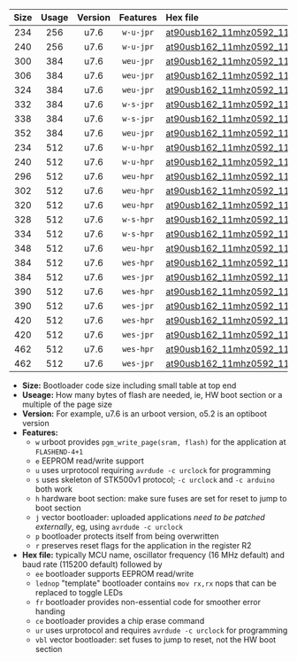 |Size|Usage|Version|Features|Hex file|
|:-:|:-:|:-:|:-:|:--|
|234|256|u7.6|`w-u-jpr`|[at90usb162_11mhz0592_115200bps_ur_vbl.hex](https://raw.githubusercontent.com/stefanrueger/urboot/main/at90usb162_11mhz0592_115200bps_ur_vbl.hex)|
|240|256|u7.6|`w-u-jpr`|[at90usb162_11mhz0592_115200bps_lednop_ur_vbl.hex](https://raw.githubusercontent.com/stefanrueger/urboot/main/at90usb162_11mhz0592_115200bps_lednop_ur_vbl.hex)|
|300|384|u7.6|`weu-jpr`|[at90usb162_11mhz0592_115200bps_ee_ur_vbl.hex](https://raw.githubusercontent.com/stefanrueger/urboot/main/at90usb162_11mhz0592_115200bps_ee_ur_vbl.hex)|
|306|384|u7.6|`weu-jpr`|[at90usb162_11mhz0592_115200bps_ee_lednop_ur_vbl.hex](https://raw.githubusercontent.com/stefanrueger/urboot/main/at90usb162_11mhz0592_115200bps_ee_lednop_ur_vbl.hex)|
|324|384|u7.6|`weu-jpr`|[at90usb162_11mhz0592_115200bps_ee_lednop_fr_ur_vbl.hex](https://raw.githubusercontent.com/stefanrueger/urboot/main/at90usb162_11mhz0592_115200bps_ee_lednop_fr_ur_vbl.hex)|
|332|384|u7.6|`w-s-jpr`|[at90usb162_11mhz0592_115200bps_vbl.hex](https://raw.githubusercontent.com/stefanrueger/urboot/main/at90usb162_11mhz0592_115200bps_vbl.hex)|
|338|384|u7.6|`w-s-jpr`|[at90usb162_11mhz0592_115200bps_lednop_vbl.hex](https://raw.githubusercontent.com/stefanrueger/urboot/main/at90usb162_11mhz0592_115200bps_lednop_vbl.hex)|
|352|384|u7.6|`weu-jpr`|[at90usb162_11mhz0592_115200bps_ee_lednop_fr_ce_ur_vbl.hex](https://raw.githubusercontent.com/stefanrueger/urboot/main/at90usb162_11mhz0592_115200bps_ee_lednop_fr_ce_ur_vbl.hex)|
|234|512|u7.6|`w-u-hpr`|[at90usb162_11mhz0592_115200bps_ur.hex](https://raw.githubusercontent.com/stefanrueger/urboot/main/at90usb162_11mhz0592_115200bps_ur.hex)|
|240|512|u7.6|`w-u-hpr`|[at90usb162_11mhz0592_115200bps_lednop_ur.hex](https://raw.githubusercontent.com/stefanrueger/urboot/main/at90usb162_11mhz0592_115200bps_lednop_ur.hex)|
|296|512|u7.6|`weu-hpr`|[at90usb162_11mhz0592_115200bps_ee_ur.hex](https://raw.githubusercontent.com/stefanrueger/urboot/main/at90usb162_11mhz0592_115200bps_ee_ur.hex)|
|302|512|u7.6|`weu-hpr`|[at90usb162_11mhz0592_115200bps_ee_lednop_ur.hex](https://raw.githubusercontent.com/stefanrueger/urboot/main/at90usb162_11mhz0592_115200bps_ee_lednop_ur.hex)|
|320|512|u7.6|`weu-hpr`|[at90usb162_11mhz0592_115200bps_ee_lednop_fr_ur.hex](https://raw.githubusercontent.com/stefanrueger/urboot/main/at90usb162_11mhz0592_115200bps_ee_lednop_fr_ur.hex)|
|328|512|u7.6|`w-s-hpr`|[at90usb162_11mhz0592_115200bps.hex](https://raw.githubusercontent.com/stefanrueger/urboot/main/at90usb162_11mhz0592_115200bps.hex)|
|334|512|u7.6|`w-s-hpr`|[at90usb162_11mhz0592_115200bps_lednop.hex](https://raw.githubusercontent.com/stefanrueger/urboot/main/at90usb162_11mhz0592_115200bps_lednop.hex)|
|348|512|u7.6|`weu-hpr`|[at90usb162_11mhz0592_115200bps_ee_lednop_fr_ce_ur.hex](https://raw.githubusercontent.com/stefanrueger/urboot/main/at90usb162_11mhz0592_115200bps_ee_lednop_fr_ce_ur.hex)|
|384|512|u7.6|`wes-hpr`|[at90usb162_11mhz0592_115200bps_ee.hex](https://raw.githubusercontent.com/stefanrueger/urboot/main/at90usb162_11mhz0592_115200bps_ee.hex)|
|384|512|u7.6|`wes-jpr`|[at90usb162_11mhz0592_115200bps_ee_vbl.hex](https://raw.githubusercontent.com/stefanrueger/urboot/main/at90usb162_11mhz0592_115200bps_ee_vbl.hex)|
|390|512|u7.6|`wes-hpr`|[at90usb162_11mhz0592_115200bps_ee_lednop.hex](https://raw.githubusercontent.com/stefanrueger/urboot/main/at90usb162_11mhz0592_115200bps_ee_lednop.hex)|
|390|512|u7.6|`wes-jpr`|[at90usb162_11mhz0592_115200bps_ee_lednop_vbl.hex](https://raw.githubusercontent.com/stefanrueger/urboot/main/at90usb162_11mhz0592_115200bps_ee_lednop_vbl.hex)|
|420|512|u7.6|`wes-hpr`|[at90usb162_11mhz0592_115200bps_ee_lednop_fr.hex](https://raw.githubusercontent.com/stefanrueger/urboot/main/at90usb162_11mhz0592_115200bps_ee_lednop_fr.hex)|
|420|512|u7.6|`wes-jpr`|[at90usb162_11mhz0592_115200bps_ee_lednop_fr_vbl.hex](https://raw.githubusercontent.com/stefanrueger/urboot/main/at90usb162_11mhz0592_115200bps_ee_lednop_fr_vbl.hex)|
|462|512|u7.6|`wes-hpr`|[at90usb162_11mhz0592_115200bps_ee_lednop_fr_ce.hex](https://raw.githubusercontent.com/stefanrueger/urboot/main/at90usb162_11mhz0592_115200bps_ee_lednop_fr_ce.hex)|
|462|512|u7.6|`wes-jpr`|[at90usb162_11mhz0592_115200bps_ee_lednop_fr_ce_vbl.hex](https://raw.githubusercontent.com/stefanrueger/urboot/main/at90usb162_11mhz0592_115200bps_ee_lednop_fr_ce_vbl.hex)|

- **Size:** Bootloader code size including small table at top end
- **Useage:** How many bytes of flash are needed, ie, HW boot section or a multiple of the page size
- **Version:** For example, u7.6 is an urboot version, o5.2 is an optiboot version
- **Features:**
  + `w` urboot provides `pgm_write_page(sram, flash)` for the application at `FLASHEND-4+1`
  + `e` EEPROM read/write support
  + `u` uses urprotocol requiring `avrdude -c urclock` for programming
  + `s` uses skeleton of STK500v1 protocol; `-c urclock` and `-c arduino` both work
  + `h` hardware boot section: make sure fuses are set for reset to jump to boot section
  + `j` vector bootloader: uploaded applications *need to be patched externally*, eg, using `avrdude -c urclock`
  + `p` bootloader protects itself from being overwritten
  + `r` preserves reset flags for the application in the register R2
- **Hex file:** typically MCU name, oscillator frequency (16 MHz default) and baud rate (115200 default) followed by
  + `ee` bootloader supports EEPROM read/write
  + `lednop` "template" bootloader contains `mov rx,rx` nops that can be replaced to toggle LEDs
  + `fr` bootloader provides non-essential code for smoother error handing
  + `ce` bootloader provides a chip erase command
  + `ur` uses urprotocol and requires `avrdude -c urclock` for programming
  + `vbl` vector bootloader: set fuses to jump to reset, not the HW boot section

